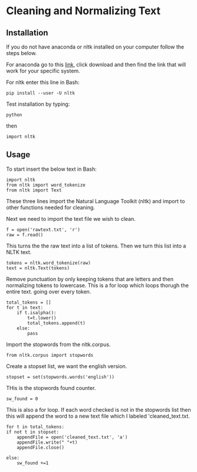 # Cleaning and Normalizing Text

## Installation 
If you do not have anaconda or nltk installed on your computer follow the steps below.

For anaconda go to this [link](https://www.anaconda.com/products/individual), click download and then find the link that will work for your specific system. 

For nltk enter this line in Bash:

    pip install --user -U nltk

Test installation by typing:
    
    python

then
    
    import nltk

## Usage
To start insert the below text in Bash:

    import nltk
    from nltk import word_tokenize
    from nltk import Text

These three lines import the Natural Language Toolkit (nltk) and import to other functions needed for cleaning.

Next we need to import the text file we wish to clean.

    f = open('rawtext.txt', 'r')
    raw = f.read()

This turns the the raw text into a list of tokens. Then we turn this list into a NLTK text.
    
    tokens = nltk.word_tokenize(raw)
    text = nltk.Text(tokens)

Remove punctuation by only keeping tokens that are letters and then normalizing tokens to lowercase. This is a for loop which loops thorugh the entire text. going over every token.
    
    total_tokens = []
    for t in text:
        if t.isalpha():
            t=t.lower()
            total_tokens.append(t)
        else:
            pass

Import the stopwords from the nltk.corpus.
    
    from nltk.corpus import stopwords

Create a stopset list, we want the english version.
    
    stopset = set(stopwords.words('english'))

THis is the stopwords found counter.
    
    sw_found = 0 
    
This is also a for loop. If each word checked is not in the stopwords list then this will append the word to a new text file which I labeled 'cleaned_text.txt.
    
    for t in total_tokens:
    if not t in stopset:
        appendFile = open('cleaned_text.txt', 'a')
        appendFile.write(" "+t)
        appendFile.close()
     
    else:
        sw_found +=1